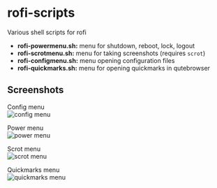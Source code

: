 # rofi-scripts
Various shell scripts for rofi

* **rofi-powermenu.sh:** menu for shutdown, reboot, lock, logout
* **rofi-scrotmenu.sh:** menu for taking screenshots (requires `scrot`)
* **rofi-configmenu.sh:** menu opening configuration files
* **rofi-quickmarks.sh:** menu for opening quickmarks in qutebrowser

## Screenshots

Config menu <br>
![config menu](https://github.com/TechnicalDC/rofi-scripts/blob/main/images/rofi-configmenu.png)

Power menu <br>
![power menu](https://github.com/TechnicalDC/rofi-scripts/blob/main/images/rofi-powermenu.png)

Scrot menu <br>
![scrot menu](https://github.com/TechnicalDC/rofi-scripts/blob/main/images/rofi-scrotmenu.png)

Quickmarks menu <br>
![quickmarks menu](https://github.com/TechnicalDC/rofi-scripts/blob/main/images/rofi-quickmarks.png)
